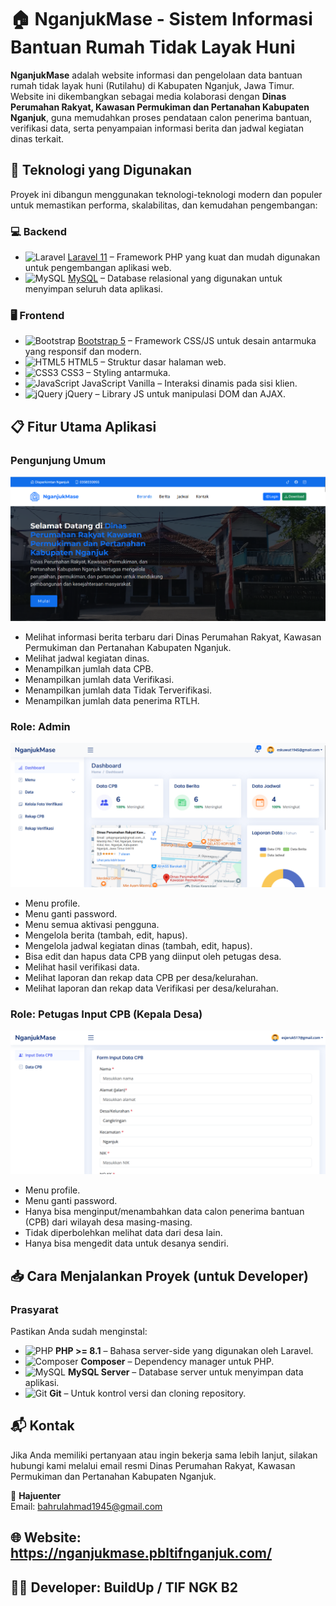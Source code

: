 # 🏠 NganjukMase - Sistem Informasi Bantuan Rumah Tidak Layak Huni

**NganjukMase** adalah website informasi dan pengelolaan data bantuan rumah tidak layak huni (Rutilahu) di Kabupaten Nganjuk, Jawa Timur. Website ini dikembangkan sebagai media kolaborasi dengan **Dinas Perumahan Rakyat, Kawasan Permukiman dan Pertanahan Kabupaten Nganjuk**, guna memudahkan proses pendataan calon penerima bantuan, verifikasi data, serta penyampaian informasi berita dan jadwal kegiatan dinas terkait.

## 🔧 Teknologi yang Digunakan

Proyek ini dibangun menggunakan teknologi-teknologi modern dan populer untuk memastikan performa, skalabilitas, dan kemudahan pengembangan:

### 💻 Backend

-   ![Laravel](https://img.shields.io/badge/Laravel-FF2D20?style=for-the-badge&logo=laravel&logoColor=white) [Laravel 11](https://laravel.com/docs/11.x) – Framework PHP yang kuat dan mudah digunakan untuk pengembangan aplikasi web.
-   ![MySQL](https://img.shields.io/badge/MySQL-005C84?style=for-the-badge&logo=mysql&logoColor=white) [MySQL](https://www.mysql.com/) – Database relasional yang digunakan untuk menyimpan seluruh data aplikasi.

### 🖥️ Frontend

-   ![Bootstrap](https://img.shields.io/badge/Bootstrap-563D7C?style=for-the-badge&logo=bootstrap&logoColor=white) [Bootstrap 5](https://getbootstrap.com/) – Framework CSS/JS untuk desain antarmuka yang responsif dan modern.
-   ![HTML5](https://img.shields.io/badge/HTML5-E34F26?style=for-the-badge&logo=html5&logoColor=white) HTML5 – Struktur dasar halaman web.
-   ![CSS3](https://img.shields.io/badge/CSS3-1572B6?style=for-the-badge&logo=css3&logoColor=white) CSS3 – Styling antarmuka.
-   ![JavaScript](https://img.shields.io/badge/JavaScript-F7DF1E?style=for-the-badge&logo=javascript&logoColor=black) JavaScript Vanilla – Interaksi dinamis pada sisi klien.
-   ![jQuery](https://img.shields.io/badge/jQuery-0769AD?style=for-the-badge&logo=jquery&logoColor=white) jQuery – Library JS untuk manipulasi DOM dan AJAX.

## 📋 Fitur Utama Aplikasi

### Pengunjung Umum

![Landing Page](screenshoot/satu.png)

-   Melihat informasi berita terbaru dari Dinas Perumahan Rakyat, Kawasan Permukiman dan Pertanahan Kabupaten Nganjuk.
-   Melihat jadwal kegiatan dinas.
-   Menampilkan jumlah data CPB.
-   Menampilkan jumlah data Verifikasi.
-   Menampilkan jumlah data Tidak Terverifikasi.
-   Menampilkan jumlah data penerima RTLH.

### Role: Admin

![Admin Page](screenshoot/dua.png)

-   Menu profile.
-   Menu ganti password.
-   Menu semua aktivasi pengguna.
-   Mengelola berita (tambah, edit, hapus).
-   Mengelola jadwal kegiatan dinas (tambah, edit, hapus).
-   Bisa edit dan hapus data CPB yang diinput oleh petugas desa.
-   Melihat hasil verifikasi data.
-   Melihat laporan dan rekap data CPB per desa/kelurahan.
-   Melihat laporan dan rekap data Verifikasi per desa/kelurahan.

### Role: Petugas Input CPB (Kepala Desa)

![Ptugas Page](screenshoot/tiga.png)

-   Menu profile.
-   Menu ganti password.
-   Hanya bisa menginput/menambahkan data calon penerima bantuan (CPB) dari wilayah desa masing-masing.
-   Tidak diperbolehkan melihat data dari desa lain.
-   Hanya bisa mengedit data untuk desanya sendiri.

## 📥 Cara Menjalankan Proyek (untuk Developer)

### Prasyarat

Pastikan Anda sudah menginstal:

-   ![PHP](https://img.shields.io/badge/PHP-777BB4?style=for-the-badge&logo=php&logoColor=white) **PHP >= 8.1** – Bahasa server-side yang digunakan oleh Laravel.
-   ![Composer](https://img.shields.io/badge/Composer-24C494?style=for-the-badge&logo=composer&logoColor=white) **Composer** – Dependency manager untuk PHP.
-   ![MySQL](https://img.shields.io/badge/MySQL-005C84?style=for-the-badge&logo=mysql&logoColor=white) **MySQL Server** – Database server untuk menyimpan data aplikasi.
-   ![Git](https://img.shields.io/badge/Git-F05032?style=for-the-badge&logo=git&logoColor=white) **Git** – Untuk kontrol versi dan cloning repository.

## 📬 Kontak

Jika Anda memiliki pertanyaan atau ingin bekerja sama lebih lanjut, silakan hubungi kami melalui email resmi Dinas Perumahan Rakyat, Kawasan Permukiman dan Pertanahan Kabupaten Nganjuk.

📩 **Hajuenter**  
Email: [bahrulahmad1945@gmail.com](mailto:bahrulahmad1945@gmail.com)

## 🌐 Website: https://nganjukmase.pbltifnganjuk.com/

## 👨‍💻 Developer: BuildUp / TIF NGK B2
